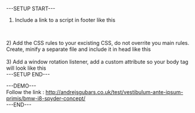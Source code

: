 ---SETUP START---<br>

1) Include a link to a script in footer like this<br>
		<code><pre><script type="text/javascript" src="/src/to/your/script/sweetpages.js"></script></code></pre>
 <br>
2) Add the CSS rules to your excisting CSS, do not overrite you main rules. Create, minify a separate file and include it in head like this
<br>
<link rel="stylesheet" type="text/css" (optional media="all") href,src="/src/to/your/css/custom.css">
<br>
3) Add a window rotation listener, add a custom attribute so your body tag will look like this
<body onorientationchange="updateOrientation()">
	<br>
---SETUP END---

---DEMO---
<br>
Follow the link : http://andrejsgubars.co.uk/test/vestibulum-ante-ipsum-primis/bmw-i8-spyder-concept/
<br>
---END---